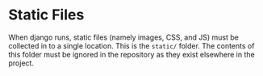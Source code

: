 # Static Files

When django runs, static files (namely images, CSS, and JS) must be collected
in to a single location. This is the `static/` folder. The contents of this
folder must be ignored in the repository as they exist elsewhere in the 
project.
